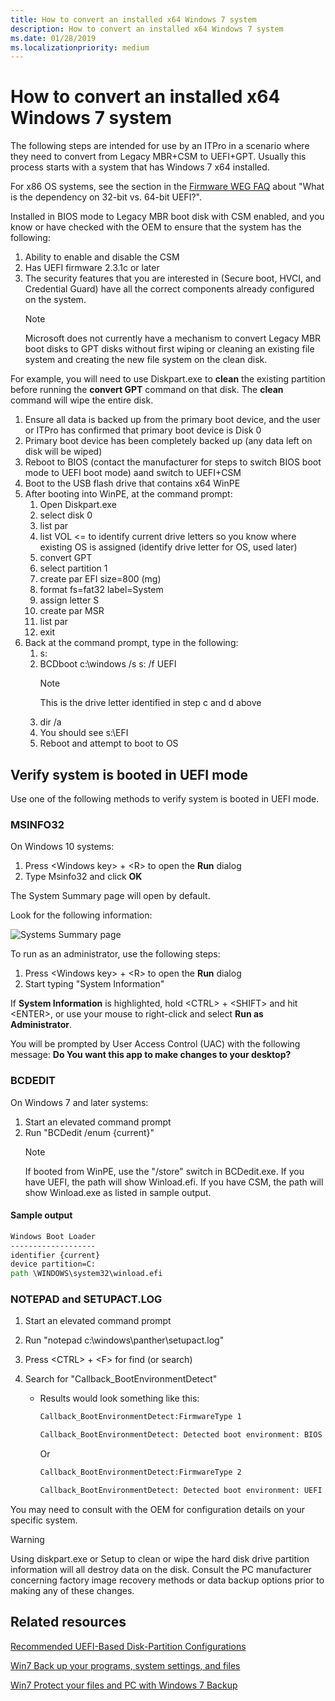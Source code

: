 ```yaml
---
title: How to convert an installed x64 Windows 7 system
description: How to convert an installed x64 Windows 7 system
ms.date: 01/28/2019
ms.localizationpriority: medium
---
```


# How to convert an installed x64 Windows 7 system

The following steps are intended for use by an ITPro in a scenario where they need to convert from Legacy MBR+CSM to UEFI+GPT. Usually this process starts with a system that has Windows 7 x64 installed.

For x86 OS systems, see the section in the [Firmware WEG FAQ](frequently-asked-questions.md) about "What is the dependency on 32-bit vs. 64-bit UEFI?".

Installed in BIOS mode to Legacy MBR boot disk with CSM enabled, and you know or have checked with the OEM to ensure that the system has the following:

1. Ability to enable and disable the CSM
1. Has UEFI firmware 2.3.1c or later
1. The security features that you are interested in (Secure boot, HVCI, and Credential Guard) have all the correct components already configured on the system.
    > [!NOTE]
    > Microsoft does not currently have a mechanism to convert Legacy MBR boot disks to GPT disks without first wiping or cleaning an existing file system and creating the new file system on the clean disk.

For example, you will need to use Diskpart.exe to **clean** the existing partition before running the **convert GPT** command on that disk. The **clean** command will wipe the entire disk.

1. Ensure all data is backed up from the primary boot device, and the user or ITPro has confirmed that primary boot device is Disk 0
1. Primary boot device has been completely backed up (any data left on disk will be wiped)
1. Reboot to BIOS (contact the manufacturer for steps to switch BIOS boot mode to UEFI boot mode) aand switch to UEFI+CSM
1. Boot to the USB flash drive  that contains x64 WinPE
1. After booting into WinPE, at the command prompt:
    1. Open Diskpart.exe
    1. select disk 0
    1. list par
    1. list VOL <= to identify current drive letters so you know where existing OS is assigned (identify drive letter for OS, used later)
    1. convert GPT
    1. select partition 1
    1. create par EFI size=800 (mg)
    1. format fs=fat32 label=System
    1. assign letter S
    1. create par MSR
    1. list par
    1. exit
1. Back at the command prompt, type in the following:
    1. s:
    1. BCDboot c:\\windows /s s: /f UEFI
       > [!NOTE]
       > This is the drive letter identified in step c and d above
    1. dir /a
    1. You should see s:\\EFI
    1. Reboot and attempt to boot to OS

## Verify system is booted in UEFI mode

Use one of the following methods to verify system is booted in UEFI mode.

### MSINFO32

On Windows 10 systems:

1. Press \<Windows key\> + \<R\> to open the **Run** dialog
1. Type Msinfo32 and click **OK**

The System Summary page will open by default.

Look for the following information:

![Systems Summary page](images/system-summary-page.png)

To run as an administrator, use the following steps:

1. Press \<Windows key\> + \<R\> to open the **Run** dialog
1. Start typing "System Information"

If **System Information** is highlighted, hold \<CTRL\> + \<SHIFT\> and hit \<ENTER\>, or use your mouse to right-click and select **Run as Administrator**.

You will be prompted by User Access Control (UAC) with the following message: **Do You want this app to make changes to your desktop?**

### BCDEDIT

On Windows 7 and later systems:

1. Start an elevated command prompt
1. Run "BCDedit /enum {current}"
    > [!NOTE]
    > If booted from WinPE, use the "/store" switch in BCDedit.exe.
    > If you have UEFI, the path will show Winload.efi.
    > If you have CSM, the path will show Winload.exe as listed in sample output.

#### Sample output

```cmd
Windows Boot Loader
-------------------
identifier {current}
device partition=C:
path \WINDOWS\system32\winload.efi
```

### NOTEPAD and SETUPACT.LOG

1. Start an elevated command prompt
1. Run "notepad c:\\windows\\panther\\setupact.log"
1. Press \<CTRL\> + \<F\> for find (or search)
1. Search for "Callback\_BootEnvironmentDetect"

    - Results would look something like this:

        ```cmd
        Callback_BootEnvironmentDetect:FirmwareType 1

        Callback_BootEnvironmentDetect: Detected boot environment: BIOS
        ```

        Or

        ```cmd
        Callback_BootEnvironmentDetect:FirmwareType 2

        Callback_BootEnvironmentDetect: Detected boot environment: UEFI
        ```

You may need to consult with the OEM for configuration details on your specific system.

> [!WARNING]
> Using diskpart.exe or Setup to clean or wipe the hard disk drive partition information will all destroy data on the disk. Consult the PC manufacturer concerning factory image recovery methods or data backup options prior to making any of these changes.

## Related resources

[Recommended UEFI-Based Disk-Partition Configurations](https://docs.microsoft.com/previous-versions/windows/it-pro/windows-7/dd744301(v=ws.10))

[Win7 Back up your programs, system settings, and files](https://support.microsoft.com/help/17127/windows-back-up-restore#1TC=windows-7)

[Win7 Protect your files and PC with Windows 7 Backup](https://techcommunity.microsoft.com/t5/Storage-at-Microsoft/bg-p/FileCAB)
